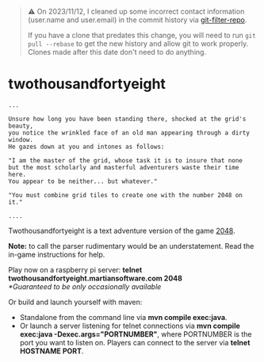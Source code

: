 > :warning: On 2023/11/12, I cleaned up some incorrect contact information (user.name and user.email) in the commit history via [git-filter-repo](https://github.com/newren/git-filter-repo).
>
> If you have a clone that predates this change, you will need to run `git pull --rebase` to get the new history and allow git to work properly.  Clones made after this date don't need to do anything.

twothousandfortyeight
=====================

    ...
    
    Unsure how long you have been standing there, shocked at the grid's beauty,
    you notice the wrinkled face of an old man appearing through a dirty window.
    He gazes down at you and intones as follows:
    
    "I am the master of the grid, whose task it is to insure that none
    but the most scholarly and masterful adventurers waste their time here.
    You appear to be neither... but whatever."
            
    "You must combine grid tiles to create one with the number 2048 on it."
    
    ....

Twothousandfortyeight is a text adventure version of the game [2048](http://gabrielecirulli.github.io/2048/).

**Note:** to call the parser rudimentary would be an understatement.  Read the in-game instructions for help.

Play now on a raspberry pi server: **telnet twothousandfortyeight.martiansoftware.com 2048**<br/>
*&#42;Guaranteed to be only occasionally available*


Or build and launch yourself with maven:
  * Standalone from the command line via **mvn compile exec:java**.
  * Or launch a server listening for telnet connections via **mvn compile exec:java -Dexec.args="PORTNUMBER"**, where PORTNUMBER is the port you want to listen on.  Players can connect to the server via **telnet HOSTNAME PORT**.


